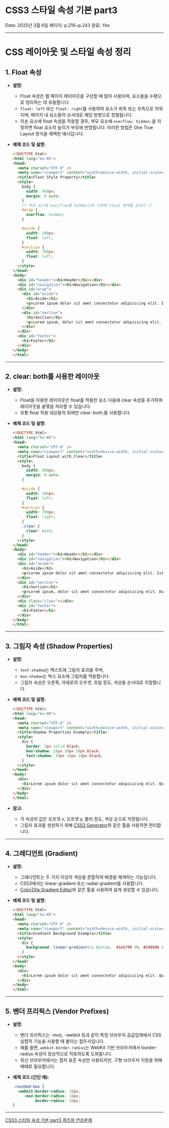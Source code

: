 # CSS3 스타일 속성 기본 part3

Date: 2025년 3월 6일
페이지: p.219~p.243
완료: Yes

---

# CSS 레이아웃 및 스타일 속성 정리

## 1. Float 속성

- **설명:**
    - Float 속성은 웹 페이지 레이아웃을 구성할 때 많이 사용되며, 요소들을 수평으로 정리하는 데 유용합니다.
    - `float: left` 또는 `float: right`를 사용하여 요소가 좌측 또는 우측으로 띄워지며, 페이지 내 요소들의 순서대로 해당 방향으로 정렬됩니다.
    - 자손 요소에 float 속성을 적용할 경우, 부모 요소에 `overflow: hidden;`을 지정하면 float 요소의 높이가 부모에 반영됩니다. 이러한 방법은 One True Layout 방식을 채택한 예시입니다.
- **예제 코드 및 설명:**
    
    ```html
    <!DOCTYPE html>
    <html lang="ko-KR">
    <head>
      <meta charset="UTF-8" />
      <meta name="viewport" content="width=device-width, initial-scale=1.0" />
      <title>Float Style Property</title>
      <style>
        body {
          width: 960px;
          margin: 0 auto;
        }
        /* 부모 요소에 overflow를 hidden으로 지정해 float 영역을 감싸기 */
        #wrap {
          overflow: hidden;
        }
    
        #aside {
          width: 200px;
          float: left;
        }
        #section {
          width: 760px;
          float: left;
        }
      </style>
    </head>
    <body>
      <div id="header"><h1>Header</h1></div>
      <div id="navigation"><h1>Navigation</h1></div>
      <div id="wrap">
        <div id="aside">
          <h1>Aside</h1>
          <p>Lorem ipsum dolor sit amet consectetur adipisicing elit. Iste sequi aspernatur temporibus illum labore harum dolores explicabo odit, voluptates, atque dicta ipsam tenetur reiciendis suscipit at nihil debitis quidem! Corporis.</p>
        </div>
        <div id="section">
          <h1>Section</h1>
          <p>Lorem ipsum, dolor sit amet consectetur adipisicing elit. Ducimus vitae illum nulla in eligendi voluptas tenetur et? Ipsam eveniet possimus asperiores hic, ex, voluptas molestias commodi fugit cupiditate, facilis excepturi!</p>
        </div>
      </div>
      <div id="footer">
        <h1>Footer</h1>
      </div>
    </body>
    </html>
    
    ```
    

---

## 2. clear: both를 사용한 레이아웃

- **설명:**
    - Float을 이용한 레이아웃은 float를 적용한 요소 다음에 clear 속성을 추가하여 레이아웃을 끝맺음 처리할 수 있습니다.
    - 보통 float 적용 대상들의 뒤에만 clear: both;를 사용합니다.
- **예제 코드 및 설명:**
    
    ```html
    <!DOCTYPE html>
    <html lang="ko-KR">
    <head>
      <meta charset="UTF-8" />
      <meta name="viewport" content="width=device-width, initial-scale=1.0" />
      <title>Float Layout with Clear</title>
      <style>
        body {
          width: 960px;
          margin: 0 auto;
        }
    
        #aside {
          width: 260px;
          float: left;
        }
        #section {
          width: 700px;
          float: right;
        }
        .clear {
          clear: both;
        }
      </style>
    </head>
    <body>
      <div id="header"><h1>Header</h1></div>
      <div id="navigation"><h1>Navigation</h1></div>
      <div id="aside">
        <h1>Aside</h1>
        <p>Lorem ipsum dolor sit amet consectetur adipisicing elit. Iste sequi aspernatur temporibus illum labore harum dolores explicabo odit, voluptates, atque dicta ipsam tenetur reiciendis suscipit at nihil debitis quidem! Corporis.</p>
      </div>
      <div id="section">
        <h1>Section</h1>
        <p>Lorem ipsum, dolor sit amet consectetur adipisicing elit. Ducimus vitae illum nulla in eligendi voluptas tenetur et? Ipsam eveniet possimus asperiores hic, ex, voluptas molestias commodi fugit cupiditate, facilis excepturi!</p>
      </div>
      <div class="clear"></div>
      <div id="footer">
        <h1>Footer</h1>
      </div>
    </body>
    </html>
    
    ```
    

---

## 3. 그림자 속성 (Shadow Properties)

- **설명:**
    - `text-shadow`는 텍스트에 그림자 효과를 주며,
    - `box-shadow`는 박스 요소에 그림자를 적용합니다.
    - 그림자 속성은 오른쪽, 아래로의 오프셋, 흐림 정도, 색상을 순서대로 지정합니다.
- **예제 코드 및 설명:**
    
    ```html
    <!DOCTYPE html>
    <html lang="ko-KR">
    <head>
      <meta charset="UTF-8" />
      <meta name="viewport" content="width=device-width, initial-scale=1.0" />
      <title>Shadow Properties Example</title>
      <style>
        div {
          border: 3px solid black;
          box-shadow: 10px 10px 10px black;
          text-shadow: 10px 10px 10px black;
        }
      </style>
    </head>
    <body>
      <div>
        <h1>Lorem ipsum dolor sit amet consectetur adipisicing elit. Quibusdam modi non ut at dignissimos pariatur a dicta dolorem similique dolor, facilis ullam illo, tempore culpa nobis ipsam quia nostrum delectus?</h1>
      </div>
    </body>
    </html>
    
    ```
    
- **참고:**
    - 각 속성의 값은 오프셋 x, 오프셋 y, 블러 정도, 색상 순으로 지정됩니다.
    - 그림자 효과를 생성하기 위해 [CSS3 Generator](https://css3generator.com/)와 같은 툴을 사용하면 편리합니다.

---

## 4. 그레디언트 (Gradient)

- **설명:**
    - 그레디언트는 두 가지 이상의 색상을 혼합하여 배경을 채색하는 기능입니다.
    - CSS3에서는 linear-gradient 또는 radial-gradient를 사용합니다.
    - [ColorZilla Gradient Editor](https://www.colorzilla.com/ko/gradient-editor/)와 같은 툴을 사용하여 쉽게 생성할 수 있습니다.
- **예제 코드 및 설명:**
    
    ```html
    <!DOCTYPE html>
    <html lang="ko-KR">
    <head>
      <meta charset="UTF-8" />
      <meta name="viewport" content="width=device-width, initial-scale=1.0" />
      <title>Gradient Background Example</title>
      <style>
        div {
          background: linear-gradient(to bottom,  #1e5799 0%, #2989d8 50%, #207cca 51%, #7db9e8 100%);
        }
      </style>
    </head>
    <body>
      <div>
        <h1>Lorem ipsum dolor sit amet consectetur adipisicing elit. Quibusdam modi non ut at dignissimos pariatur a dicta dolorem similique dolor, facilis ullam illo, tempore culpa nobis ipsam quia nostrum delectus?</h1>
      </div>
    </body>
    </html>
    
    ```
    

---

## 5. 벤더 프리픽스 (Vendor Prefixes)

- **설명:**
    - 벤더 프리픽스는 -moz, -webkit 등과 같이 특정 브라우저 공급업체에서 CSS 실험적 기능을 사용할 때 붙이는 접두사입니다.
    - 예를 들면, `webkit-border-radius`는 WebKit 기반 브라우저에서 border-radius 속성이 정상적으로 작동하도록 도와줍니다.
    - 최신 브라우저에서는 점차 표준 속성만 사용되지만, 구형 브라우저 지원을 위해 때때로 필요합니다.
- **예제 코드 (간단 예):**
    
    ```css
    .rounded-box {
      -webkit-border-radius: 10px;
         -moz-border-radius: 10px;
              border-radius: 10px;
    }
    
    ```
    

---

[CSS3 스타일 속성 기본 part3 퀴즈와 연습문제](https://linen-artichoke-b37.notion.site/CSS3-part3-1ae2ad07fb2080d282bdf309db93c5cc?pvs=4)